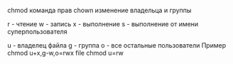chmod команда прав
chown изменение владельца и группы

r - чтение
w - запись 
x - выполнение
s - выполнение от имени суперпользователя

u - владелец файла 
g - группа
o - все остальные пользователи
Пример chmod u+x,g-w,o=rwx file
chmod u=rw <filename>
	